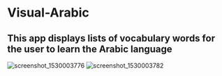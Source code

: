# Visual-Arabic
## This app displays lists of vocabulary words for the user to learn the Arabic language

![screenshot_1530003776](https://user-images.githubusercontent.com/40501545/41901208-3095359e-78e5-11e8-99e4-efb3e5442d90.png)
![screenshot_1530003782](https://user-images.githubusercontent.com/40501545/41901209-30c54c7a-78e5-11e8-88ff-d30c2107efb6.png)
